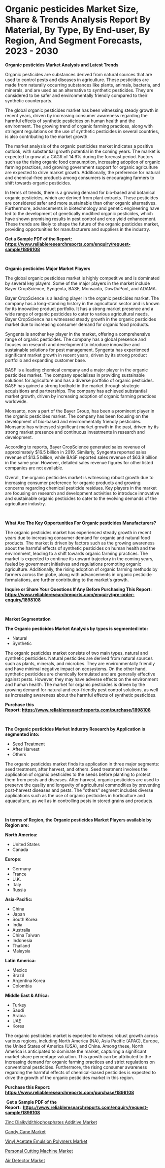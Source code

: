 <p><h1>Organic pesticides Market Size, Share & Trends Analysis Report By Material, By Type, By End-user, By Region, And Segment Forecasts, 2023 - 2030</h1></p><p><strong>Organic pesticides Market Analysis and Latest Trends</strong></p>
<p><p>Organic pesticides are substances derived from natural sources that are used to control pests and diseases in agriculture. These pesticides are made from naturally occurring substances like plants, animals, bacteria, and minerals, and are used as an alternative to synthetic pesticides. They are considered to be safer and environmentally friendly compared to their synthetic counterparts.</p><p>The global organic pesticides market has been witnessing steady growth in recent years, driven by increasing consumer awareness regarding the harmful effects of synthetic pesticides on human health and the environment. The growing trend of organic farming practices, along with stringent regulations on the use of synthetic pesticides in several countries, is also contributing to the market growth.</p><p>The market analysis of the organic pesticides market indicates a positive outlook, with substantial growth potential in the coming years. The market is expected to grow at a CAGR of 14.6% during the forecast period. Factors such as the rising organic food consumption, increasing adoption of organic farming practices, and growing government support for organic agriculture are expected to drive market growth. Additionally, the preference for natural and chemical-free products among consumers is encouraging farmers to shift towards organic pesticides.</p><p>In terms of trends, there is a growing demand for bio-based and botanical organic pesticides, which are derived from plant extracts. These pesticides are considered safer and more sustainable than other organic alternatives. Furthermore, advancements in biotechnology and genetic engineering have led to the development of genetically modified organic pesticides, which have shown promising results in pest control and crop yield enhancement. These trends are likely to shape the future of the organic pesticides market, providing opportunities for manufacturers and suppliers in the industry.</p></p>
<p><strong>Get a Sample PDF of the Report:&nbsp; <a href="https://www.reliableresearchreports.com/enquiry/request-sample/1898108">https://www.reliableresearchreports.com/enquiry/request-sample/1898108</a></strong></p>
<p>&nbsp;</p>
<p><strong>Organic pesticides Major Market Players</strong></p>
<p><p>The global organic pesticides market is highly competitive and is dominated by several key players. Some of the major players in the market include Bayer CropScience, Syngenta, BASF, Monsanto, DowDuPont, and ADAMA.</p><p>Bayer CropScience is a leading player in the organic pesticides market. The company has a long-standing history in the agricultural sector and is known for its innovative product portfolio. It has a strong market presence and a wide range of organic pesticides to cater to various agricultural needs. Bayer CropScience has witnessed steady growth in the organic pesticides market due to increasing consumer demand for organic food products.</p><p>Syngenta is another key player in the market, offering a comprehensive range of organic pesticides. The company has a global presence and focuses on research and development to introduce innovative and sustainable solutions for pest management. Syngenta has experienced significant market growth in recent years, driven by its strong product portfolio and expanding customer base.</p><p>BASF is a leading chemical company and a major player in the organic pesticides market. The company specializes in providing sustainable solutions for agriculture and has a diverse portfolio of organic pesticides. BASF has gained a strong foothold in the market through strategic acquisitions and partnerships. The company has achieved substantial market growth, driven by increasing adoption of organic farming practices worldwide.</p><p>Monsanto, now a part of the Bayer Group, has been a prominent player in the organic pesticides market. The company has been focusing on the development of bio-based and environmentally friendly pesticides. Monsanto has witnessed significant market growth in the past, driven by its strong market presence and continuous investments in research and development.</p><p>According to reports, Bayer CropScience generated sales revenue of approximately $16.5 billion in 2019. Similarly, Syngenta reported sales revenue of $13.5 billion, while BASF reported sales revenue of $63.9 billion in the same year. However, detailed sales revenue figures for other listed companies are not available.</p><p>Overall, the organic pesticides market is witnessing robust growth due to increasing consumer preference for organic products and growing concerns regarding chemical pesticide residues. Key players in the market are focusing on research and development activities to introduce innovative and sustainable organic pesticides to cater to the evolving demands of the agriculture industry.</p></p>
<p>&nbsp;</p>
<p><strong>What Are The Key Opportunities For Organic pesticides Manufacturers?</strong></p>
<p><p>The organic pesticides market has experienced steady growth in recent years due to increasing consumer demand for organic and natural food products. The market is driven by factors such as the growing awareness about the harmful effects of synthetic pesticides on human health and the environment, leading to a shift towards organic farming practices. The market is expected to continue its upward trajectory in the coming years, fueled by government initiatives and regulations promoting organic agriculture. Additionally, the rising adoption of organic farming methods by farmers across the globe, along with advancements in organic pesticide formulations, are further contributing to the market's growth.</p></p>
<p><strong>Inquire or Share Your Questions If Any Before Purchasing This Report: <a href="https://www.reliableresearchreports.com/enquiry/pre-order-enquiry/1898108">https://www.reliableresearchreports.com/enquiry/pre-order-enquiry/1898108</a></strong></p>
<p>&nbsp;</p>
<p><strong>Market Segmentation</strong></p>
<p><strong>The Organic pesticides Market Analysis by types is segmented into:</strong></p>
<p><ul><li>Natural</li><li>Synthetic</li></ul></p>
<p><p>The organic pesticides market consists of two main types, natural and synthetic pesticides. Natural pesticides are derived from natural sources such as plants, minerals, and microbes. They are environmentally friendly and have minimal negative impact on ecosystems. On the other hand, synthetic pesticides are chemically formulated and are generally effective against pests. However, they may have adverse effects on the environment and human health. The market for organic pesticides is driven by the growing demand for natural and eco-friendly pest control solutions, as well as increasing awareness about the harmful effects of synthetic pesticides.</p></p>
<p><strong>Purchase this Report:&nbsp;<a href="https://www.reliableresearchreports.com/purchase/1898108">https://www.reliableresearchreports.com/purchase/1898108</a></strong></p>
<p>&nbsp;</p>
<p><strong>The Organic pesticides Market Industry Research by Application is segmented into:</strong></p>
<p><ul><li>Seed Treatment</li><li>After Harvest</li><li>Others</li></ul></p>
<p><p>The organic pesticides market finds its application in three major segments: seed treatment, after harvest, and others. Seed treatment involves the application of organic pesticides to the seeds before planting to protect them from pests and diseases. After harvest, organic pesticides are used to preserve the quality and longevity of agricultural commodities by preventing post-harvest diseases and pests. The "others" segment includes diverse applications such as the use of organic pesticides in horticulture and aquaculture, as well as in controlling pests in stored grains and products.</p></p>
<p>&nbsp;</p>
<p><strong>In terms of Region, the Organic pesticides Market Players available by Region are:</strong></p>
<p>
    <p> <strong> North America: </strong>
        <ul>
            <li>United States</li>
            <li>Canada</li>
        </ul>
        </p> 
    <p> <strong> Europe: </strong>
        <ul>
            <li>Germany</li>
            <li>France</li>
            <li>U.K.</li>
            <li>Italy</li>
            <li>Russia</li>
        </ul>
        </p> 
    <p> <strong> Asia-Pacific: </strong>
        <ul>
            <li>China</li>
            <li>Japan</li>
            <li>South Korea</li>
            <li>India</li>
            <li>Australia</li>
            <li>China Taiwan</li>
            <li>Indonesia</li>
            <li>Thailand</li>
            <li>Malaysia</li>
        </ul>
        </p> 
    <p> <strong> Latin America: </strong>
        <ul>
            <li>Mexico</li>
            <li>Brazil</li>
            <li>Argentina Korea</li>
            <li>Colombia</li>
        </ul>
        </p> 
    <p> <strong> Middle East & Africa: </strong>
        <ul>
            <li>Turkey</li>
            <li>Saudi</li>
            <li>Arabia</li>
            <li>UAE</li>
            <li>Korea</li>
        </ul>
    </p>
    </p>
<p><p>The organic pesticides market is expected to witness robust growth across various regions, including North America (NA), Asia Pacific (APAC), Europe, the United States of America (USA), and China. Among these, North America is anticipated to dominate the market, capturing a significant market share percentage valuation. This growth can be attributed to the increasing demand for organic farming practices and strict regulations on conventional pesticides. Furthermore, the rising consumer awareness regarding the harmful effects of chemical-based pesticides is expected to drive the growth of the organic pesticides market in this region.</p></p>
<p><strong>Purchase this Report: <a href="https://www.reliableresearchreports.com/purchase/1898108">https://www.reliableresearchreports.com/purchase/1898108</a></strong></p>
<p>&nbsp;<strong>Get a Sample PDF of the Report:&nbsp;&nbsp;<a href="https://www.reliableresearchreports.com/enquiry/request-sample/1898108">https://www.reliableresearchreports.com/enquiry/request-sample/1898108</a></strong></p>
<p><strong></strong></p>
<p><p><a href="https://github.com/zebdakicsin/Market-Research-Report-List-1/blob/main/zinc-dialkyldithiophosphates-additive-market.md">Zinc Dialkyldithiophosphates Additive Market</a></p><p><a href="https://medium.com/@bethhermann2023/candy-cane-market-size-reveals-the-best-marketing-channels-in-global-industry-b6adfea05d76">Candy Cane Market</a></p><p><a href="https://github.com/kholmovskayalyudmila/Market-Research-Report-List-1/blob/main/vinyl-acetate-emulsion-polymers-market.md">Vinyl Acetate Emulsion Polymers Market</a></p><p><a href="https://medium.com/@markuspagac2023/personal-cutting-machine-nbsp-market-focuses-on-market-share-size-and-projected-forecast-till-2030-9e06310bcfe9">Personal Cutting Machine Market</a></p><p><a href="https://medium.com/@joannebell6556/air-detector-market-competitive-analysis-market-trends-and-forecast-to-2030-dd13020ea4d2">Air Detector Market</a></p></p>